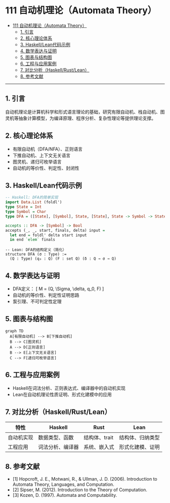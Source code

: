 # 111 自动机理论（Automata Theory）

- [111 自动机理论（Automata Theory）](#111-自动机理论automata-theory)
  - [1. 引言](#1-引言)
  - [2. 核心理论体系](#2-核心理论体系)
  - [3. Haskell/Lean代码示例](#3-haskelllean代码示例)
  - [4. 数学表达与证明](#4-数学表达与证明)
  - [5. 图表与结构图](#5-图表与结构图)
  - [6. 工程与应用案例](#6-工程与应用案例)
  - [7. 对比分析（Haskell/Rust/Lean）](#7-对比分析haskellrustlean)
  - [8. 参考文献](#8-参考文献)

---

## 1. 引言

自动机理论是计算机科学和形式语言理论的基础，研究有限自动机、栈自动机、图灵机等抽象计算模型，为编译原理、程序分析、复杂性理论等提供理论支撑。

## 2. 核心理论体系

- 有限自动机（DFA/NFA）、正则语言
- 下推自动机、上下文无关语言
- 图灵机、递归可枚举语言
- 自动机的等价性、判定性、封闭性

## 3. Haskell/Lean代码示例

```haskell
-- Haskell: DFA的简单实现
import Data.List (foldl')
type State = Int
type Symbol = Char
type DFA = ([State], [Symbol], State, [State], State -> Symbol -> State)

accepts :: DFA -> [Symbol] -> Bool
accepts (_, _, start, finals, delta) input =
  let end = foldl' delta start input
  in end `elem` finals
```

```lean
-- Lean: DFA的结构定义（简化）
structure DFA (σ : Type) :=
  (Q : Type) (q₀ : Q) (F : set Q) (δ : Q → σ → Q)
```

## 4. 数学表达与证明

- DFA定义：
  \[
  M = (Q, \Sigma, \delta, q_0, F)
  \]
- 自动机的等价性、判定性证明思路
- 泵引理、不可判定性定理

## 5. 图表与结构图

```mermaid
graph TD
  A[有限自动机] --> B[下推自动机]
  B --> C[图灵机]
  A --> D[正则语言]
  B --> E[上下文无关语言]
  C --> F[递归可枚举语言]
```

## 6. 工程与应用案例

- Haskell在词法分析、正则表达式、编译器中的自动机实现
- Lean在自动机理论性质证明、形式化建模中的应用

## 7. 对比分析（Haskell/Rust/Lean）

| 特性         | Haskell           | Rust              | Lean                |
|--------------|-------------------|-------------------|---------------------|
| 自动机实现   | 数据类型、函数    | 结构体、trait     | 结构体、归纳类型    |
| 工程应用     | 词法分析、编译器  | 系统、嵌入式      | 形式化建模、证明    |

## 8. 参考文献

- [1] Hopcroft, J. E., Motwani, R., & Ullman, J. D. (2006). Introduction to Automata Theory, Languages, and Computation.
- [2] Sipser, M. (2012). Introduction to the Theory of Computation.
- [3] Kozen, D. (1997). Automata and Computability.
